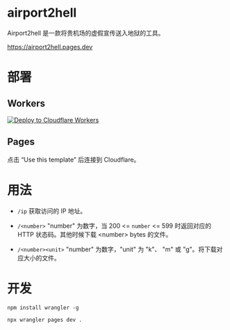 # airport2hell

Airport2hell 是一款将贵机场的虚假宣传送入地狱的工具。

<https://airport2hell.pages.dev>

# 部署

## Workers

[![Deploy to Cloudflare Workers](https://deploy.workers.cloudflare.com/button)](https://deploy.workers.cloudflare.com/?url=https://github.com/xchacha20-poly1305/airport2hell)

## Pages

点击 “Use this template” 后连接到 Cloudflare。

# 用法

* `/ip` 获取访问的 IP 地址。

* `/<number>` "number" 为数字，当 200 <= `number` <= 599 时返回对应的 HTTP 状态码。其他时候下载 \<number\> bytes 的文件。

* `/<number><unit>` "number" 为数字，"unit" 为 "k"、 "m" 或 "g"。将下载对应大小的文件。

# 开发

```shell
npm install wrangler -g

npx wrangler pages dev .
```